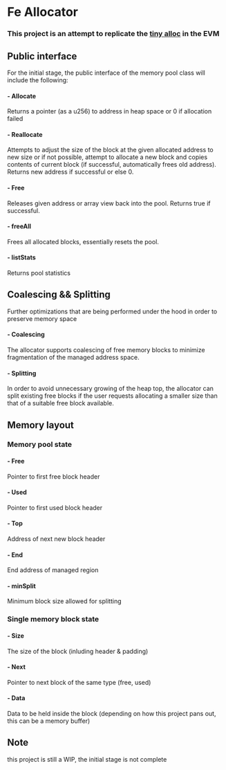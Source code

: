 
# Fe Allocator 

### This project is an attempt to replicate the [tiny alloc](https://github.com/thi-ng/umbrella/tree/develop/packages/malloc) in the EVM 

## Public interface 
 
For the initial stage, the public interface of the memory pool class will include the following: 

#### - Allocate

   Returns a pointer (as a u256) to address in heap space or 0 if allocation failed  

#### - Reallocate 

   Attempts to adjust the size of the block at the given allocated address to new size or if not possible, attempt to allocate a new block and copies contents of current block (if successful, automatically frees old address). Returns new address if successful or else 0.

#### - Free

   Releases given address or array view back into the pool. Returns true if successful.

#### - freeAll

   Frees all allocated blocks, essentially resets the pool.

#### - listStats

   Returns pool statistics


## Coalescing && Splitting

Further optimizations that are being performed under the hood in order to preserve memory space

#### - Coalescing
 
   The allocator supports coalescing of free memory blocks to minimize fragmentation of the managed address space.

#### - Splitting 

   In order to avoid unnecessary growing of the heap top, the allocator can split existing free blocks if the user requests allocating a smaller size than that of a suitable free block available.

## Memory layout 

### Memory pool state

#### - Free 

   Pointer to first free block header

#### - Used 

  Pointer to first used block header

#### - Top

   Address of next new block header

#### - End

   End address of managed region 

#### - minSplit 

   Minimum block size allowed for splitting


### Single memory block state

#### - Size

   The size of the block (inluding header & padding)

#### - Next
 
   Pointer to next block of the same type (free, used)

#### - Data

   Data to be held inside the block (depending on how this project pans out, this can be a memory buffer)

## Note

this project is still a WIP, the initial stage is not complete

